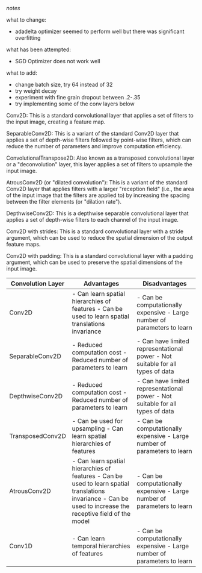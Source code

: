 *notes*   


what to change:
- adadelta optimizer seemed to perform well but there was significant overfitting



what has been attempted:
- SGD Optimizer does not work well


what to add:
- change batch size, try 64 instead of 32
- try weight decay
- experiment with fine grain dropout between .2-.35
- try implementing some of the conv layers below


Conv2D: This is a standard convolutional layer that applies a set of filters to the input image, creating a feature map.

SeparableConv2D: This is a variant of the standard Conv2D layer that applies a set of depth-wise filters followed by point-wise filters, which can reduce the number of parameters and improve computation efficiency.

ConvolutionalTranspose2D: Also known as a transposed convolutional layer or a "deconvolution" layer, this layer applies a set of filters to upsample the input image.

AtrousConv2D (or "dilated convolution"): This is a variant of the standard Conv2D layer that applies filters with a larger "reception field" (i.e., the area of the input image that the filters are applied to) by increasing the spacing between the filter elements (or "dilation rate").

DepthwiseConv2D: This is a depthwise separable convolutional layer that applies a set of depth-wise filters to each channel of the input image.

Conv2D with strides: This is a standard convolutional layer with a stride argument, which can be used to reduce the spatial dimension of the output feature maps.

Conv2D with padding: This is a standard convolutional layer with a padding argument, which can be used to preserve the spatial dimensions of the input image.

| Convolution Layer | Advantages | Disadvantages |
| --- | --- | --- |
| Conv2D | - Can learn spatial hierarchies of features  - Can be used to learn spatial translations invariance | - Can be computationally expensive - Large number of parameters to learn |
| SeparableConv2D | - Reduced computation cost - Reduced number of parameters to learn | - Can have limited representational power - Not suitable for all types of data |
| DepthwiseConv2D | - Reduced computation cost - Reduced number of parameters to learn | - Can have limited representational power - Not suitable for all types of data |
| TransposedConv2D | - Can be used for upsampling - Can learn spatial hierarchies of features | - Can be computationally expensive - Large number of parameters to learn |
| AtrousConv2D | - Can learn spatial hierarchies of features - Can be used to learn spatial translations invariance - Can be used to increase the receptive field of the model | - Can be computationally expensive - Large number of parameters to learn |
| Conv1D | - Can learn temporal hierarchies of features | - Can be computationally expensive - Large number of parameters to learn |